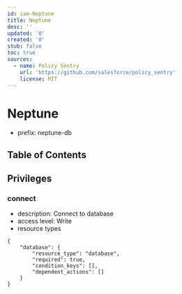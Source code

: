 ```yaml
---
id: iam-Neptune
title: Neptune
desc: ''
updated: '0'
created: '0'
stub: false
toc: true
sources:
  - name: Policy Sentry
    url: 'https://github.com/salesforce/policy_sentry'
    license: MIT
---
```

# Neptune
- prefix: neptune-db

## Table of Contents

## Privileges
### connect
- description: Connect to database
- access level: Write
- resource types
```
{
    "database": {
        "resource_type": "database",
        "required": true,
        "condition_keys": [],
        "dependent_actions": []
    }
}
```
